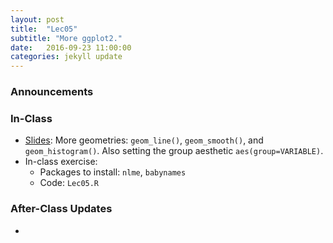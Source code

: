 ```yaml
---
layout: post
title:  "Lec05"
subtitle: "More ggplot2."
date:   2016-09-23 11:00:00
categories: jekyll update
---
```




### Announcements

<!--
* Open <a target="_blank" class="page-link" href="https://rstudio.middlebury.edu/s/a74eb91e75a57102701c6/">RStudio Server</a> for an example
of [shared projects](https://support.rstudio.com/hc/en-us/articles/211659737-Sharing-Projects-in-RStudio-Server-Pro)
* Live coding of Lec04 Exercises
* HW-1 Library 105A discussion on Wed 10/12: some of you will be presenting. I'll let you know who a couple of days before.
* HW-0 completion times `hist(c(60, 20, 30, 10, 40, 15, 10, 10, 20, 60, 7, 10, 30, 10, 15), xlab="time in minutes", main="")`
-->

### In-Class

* <a href = "http://htmlpreview.github.io/?https://raw.githubusercontent.com/2016-09-Middlebury-Data-Science/Topics/master/Lec05%20More%20ggplot2/Lec05.html" target = "_blank">Slides</a>:
More geometries: `geom_line()`, `geom_smooth()`, and `geom_histogram()`. Also setting the group aesthetic `aes(group=VARIABLE)`.
* In-class exercise:
    + Packages to install: `nlme`, `babynames`
    + Code: `Lec05.R`


### After-Class Updates

*
